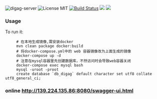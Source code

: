 ![digag-server](https://img.shields.io/github/downloads/DigAg/digag-server/latest/total.svg) ![License MIT](https://img.shields.io/badge/license-MIT-blue.svg) [![Build Status](https://api.travis-ci.org/DigAg/digag-server.svg?branch=master)](https://travis-ci.org/DigAg/digag-server) [![](https://img.shields.io/docker/stars/digag/digag-server.svg)](https://hub.docker.com/r/digag/digag-server 'DockerHub') [![](https://img.shields.io/docker/pulls/digag/digag-server.svg)](https://hub.docker.com/r/digag/digag-server 'DockerHub')


 
 ### Usage

To run it:
```
     # 在本地生成镜像,需安装docker
     mvn clean package docker:build
     # 将docker-compose.yml中的 web 容器镜像改为上面生成的镜像
     docker-compose up -d
     # 注意在mysql容器里先创建数据库，不然访问时会导致web容器关闭
     docker-compose exec mysql bash
     mysql -uroot -proot
     create database `db_digag` default character set utf8 collate utf8_general_ci;
```

     
 ### online http://139.224.135.86:8080/swagger-ui.html
